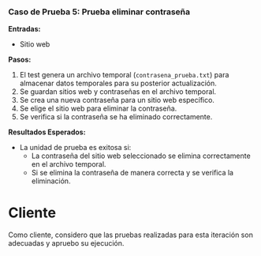 ### Caso de Prueba 5: Prueba eliminar contraseña

**Entradas:**
- Sitio web

**Pasos:**
1. El test genera un archivo temporal (`contrasena_prueba.txt`) para almacenar datos temporales para su posterior actualización.
2. Se guardan sitios web y contraseñas en el archivo temporal.
3. Se crea una nueva contraseña para un sitio web específico.
4. Se elige el sitio web para eliminar la contraseña.
5. Se verifica si la contraseña se ha eliminado correctamente.

**Resultados Esperados:**
- La unidad de prueba es exitosa si:
  - La contraseña del sitio web seleccionado se elimina correctamente en el archivo temporal.
  - Si se elimina la contraseña de manera correcta y se verifica la eliminación.
 
# Cliente

Como cliente, considero que las pruebas realizadas para esta iteración son adecuadas y apruebo su ejecución.
